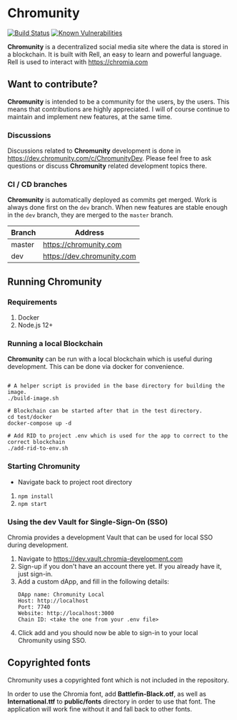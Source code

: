 # Chromunity
[![Build Status](https://travis-ci.org/snieking/chromunity.svg?branch=master)](https://travis-ci.org/snieking/chromunity)
[![Known Vulnerabilities](https://snyk.io/test/github/snieking/chromunity/dev/badge.svg)](https://snyk.io/test/github/snieking/chromunity)

**Chromunity** is a decentralized social media site where the data is stored in a blockchain. It is built with Rell, an easy to learn and powerful language. Rell is used to interact with https://chromia.com

## Want to contribute?

**Chromunity** is intended to be a community for the users, by the users. This means that contributions are highly appreciated. 
I will of course continue to maintain and implement new features, at the same time.

### Discussions
Discussions related to **Chromunity** development is done in https://dev.chromunity.com/c/ChromunityDev. 
Please feel free to ask questions or discuss **Chromunity** related development topics there.

### CI / CD branches
**Chromunity** is automatically deployed as commits get merged. Work is always done first on the `dev` branch. 
When new features are stable enough in the `dev` branch, they are merged to the `master` branch.

| Branch | Address                    |
|--------|----------------------------|
| master | https://chromunity.com     |
| dev    | https://dev.chromunity.com |

## Running Chromunity

### Requirements
1. Docker
2. Node.js 12+

### Running a local Blockchain 

**Chromunity** can be run with a local blockchain which is useful during development.
This can be done via docker for convenience.

```shell script

# A helper script is provided in the base directory for building the image.
./build-image.sh

# Blockchain can be started after that in the test directory.
cd test/docker
docker-compose up -d

# Add RID to project .env which is used for the app to correct to the correct blockchain
./add-rid-to-env.sh
```

### Starting Chromunity
* Navigate back to project root directory
1. `npm install`
2. `npm start`

### Using the dev Vault for Single-Sign-On (SSO)

Chromia provides a development Vault that can be used for local SSO during development.

1. Navigate to https://dev.vault.chromia-development.com
2. Sign-up if you don't have an account there yet. If you already have it, just sign-in.
3. Add a custom dApp, and fill in the following details:
   ```
   DApp name: Chromunity Local
   Host: http://localhost
   Port: 7740
   Website: http://localhost:3000
   Chain ID: <take the one from your .env file>
   ```
4. Click add and you should now be able to sign-in to your local Chromunity using SSO.

## Copyrighted fonts
Chromunity uses a copyrighted font which is not included in the repository.

In order to use the Chromia font, add **Battlefin-Black.otf**, as well as **International.ttf** to **public/fonts** directory in order to use that font. 
The application will work fine without it and fall back to other fonts.